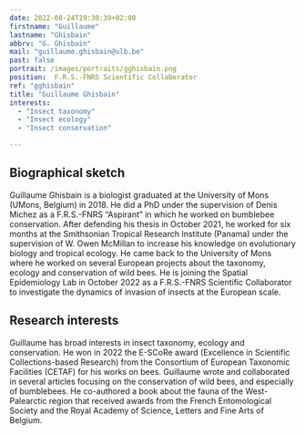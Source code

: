 ```yaml
---
date: 2022-08-24T19:30:39+02:00
firstname: "Guillaume"
lastname: "Ghisbain"
abbrv: "G. Ghisbain"
mail: "guillaume.ghisbain@ulb.be"
past: false
portrait: /images/portraits/gghisbain.png
position:  F.R.S.-FNRS Scientific Collaborator
ref: "gghisbain"
title: "Guillaume Ghisbain"
interests:
  - "Insect taxonomy"
  - "Insect ecology"
  - "Insect conservation"

---
```


## Biographical sketch

Guillaume Ghisbain is a biologist graduated at the University of Mons (UMons, Belgium) in 2018. He did a PhD under the supervision of Denis Michez as a F.R.S.-FNRS “Aspirant” in which he worked on bumblebee conservation. After defending his thesis in October 2021, he worked for six months at the Smithsonian Tropical Research Institute (Panama) under the supervision of W. Owen McMillan to increase his knowledge on evolutionary biology and tropical ecology. He came back to the University of Mons where he worked on several European projects about the taxonomy, ecology and conservation of wild bees. He is joining the Spatial Epidemiology Lab in October 2022 as a F.R.S.-FNRS Scientific Collaborator to investigate the dynamics of invasion of insects at the European scale.

## Research interests

Guillaume has broad interests in insect taxonomy, ecology and conservation. He won in 2022 the E-SCoRe award (Excellence in Scientific Collections-based Research) from the Consortium of European Taxonomic Facilities (CETAF) for his works on bees. Guillaume wrote and collaborated in several articles focusing on the conservation of wild bees, and especially of bumblebees. He co-authored a book about the fauna of the West-Palearctic region that received awards from the French Entomological Society and the Royal Academy of Science, Letters and Fine Arts of Belgium.
